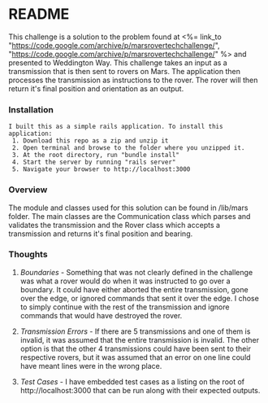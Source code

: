 # README
 This challenge is a solution to the problem found at <%= link_to "https://code.google.com/archive/p/marsrovertechchallenge/", "https://code.google.com/archive/p/marsrovertechchallenge/" %> and presented to Weddington Way. This challenge takes an input as a transmission that is then sent to rovers on Mars. The application then processes the transmission as instructions to the rover. The rover will then return it's final position and orientation as an output.

### Installation
    I built this as a simple rails application. To install this application:
     1. Download this repo as a zip and unzip it
     2. Open terminal and browse to the folder where you unzipped it.
     3. At the root directory, run "bundle install"
     4. Start the server by running "rails server"
     5. Navigate your browser to http://localhost:3000


### Overview
  The module and classes used for this solution can be found in /lib/mars folder. The main classes are the Communication class which parses and validates the transmission and the Rover class which accepts a transmission and returns it's final position and bearing.

### Thoughts

1. *Boundaries* - Something that was not clearly defined in the challenge was what a rover would do when it was instructed to go over a boundary. It could have either aborted the entire transmission, gone over the edge, or ignored commands that sent it over the edge. I chose to simply continue with the rest of the transmission and ignore commands that would have destroyed the rover.

2. *Transmission Errors* - If there are 5 transmissions and one of them is invalid, it was assumed that the entire transmission is invalid. The other option is that the other 4 transmissions could have been sent to their respective rovers, but it was assumed that an error on one line could have meant lines were in the wrong place.

3. *Test Cases* - I have embedded test cases as a listing on the root of http://localhost:3000 that can be run along with their expected outputs.



